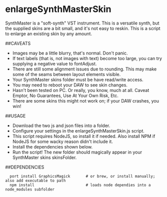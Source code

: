 # enlargeSynthMasterSkin
SynthMaster is a "soft-synth" VST instrument. This is a versatile synth, but the supplied skins are a bit small, and it's not easy to reskin. This is a script to enlarge an existing skin by any amount.

##CAVEATS
  - Images may be a little blurry, that's normal. Don't panic.
  - If text labels (that is, not images with text) become too large, you can try supplying a negative value to fontAdjust.
  - There are still some alignment issues due to rounding. This may make some of the seams between layout elements visible.
  - Your SynthMaster skins folder must be have read/write access.
  - You may need to reboot your DAW to see skin changes.
  - Hasn't been tested on PC. Or really, you know, much at all. Caveat Emptor, No Guarantees, Use At Your Own Risk, Etc.
  - There are some skins this might not work on; if your DAW crashes, you win! 

##USAGE
  - Download the two js and json files into a folder.
  - Configure your settings in the enlargeSynthMasterSkin.js script.
  - This script requires NodeJS, so install it if needed. Also install NPM if NodeJS for some wacky reason didn't include it.
  - Install the dependencies shown below.
  - Run the script! The new folder should magically appear in your SynthMaster skins skinsFolder.

##DEPENDENCIES
```code  
  port install GraphicsMagick 		# or brew, or install manually; also add executable to path
  npm install						# loads node dependies into a node_modules subfolder
```
